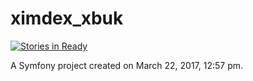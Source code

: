 ximdex_xbuk
===========
[![Stories in Ready](https://badge.waffle.io/ZaoIsmael/waffletest.png?label=bug&title=bugs)](http://waffle.io/ZaoIsmael/waffletest)

A Symfony project created on March 22, 2017, 12:57 pm.
